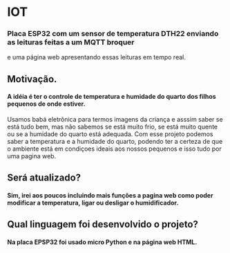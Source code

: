 # IOT
### Placa ESP32 com um sensor de temperatura DTH22 enviando as leituras feitas a um MQTT broquer 
e uma página web apresentando essas leituras em tempo real.

## Motivação.

#### A idéia é ter o controle de temperatura e humidade do quarto dos filhos pequenos de onde estiver.
Usamos babá eletrônica para termos imagens da criança e asssim saber se está tudo bem, mas não sabemos se está muito frio, 
se está muito quente ou se a humidade do quarto está adequada.
Com esse projeto podemos saber a temperatura e a humidade do quarto, podendo ter a certeza de que o ambiente está em condiçoes 
ideais aos nossos pequenos e isso tudo por uma pagina web.


## Será atualizado?
#### Sim, irei aos poucos incluindo mais funções a pagina web como poder modificar a temperatura, ligar ou desligar o humidificador.

## Qual linguagem foi desenvolvido o projeto?
#### Na placa EPSP32 foi usado micro Python e na página web HTML.
